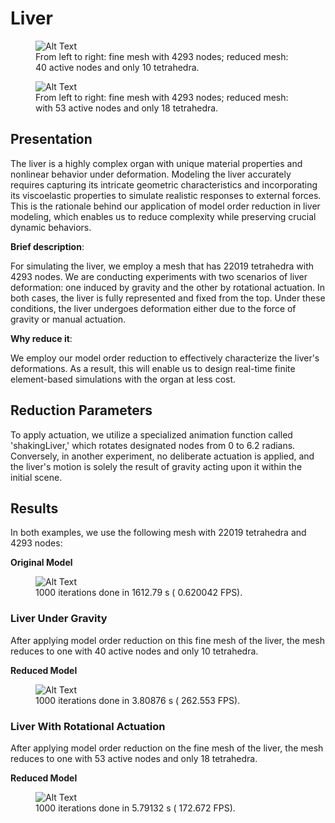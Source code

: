 ﻿# Liver 

<figure>  <img src="https://raw.githubusercontent.com/SofaDefrost/ModelOrderReduction/3c96518c488043997fecb5cb6abaf66a4468bdc4/tools/test/sofa_test_scene/originsl_versus_reduced.png" alt="Alt Text">  <figcaption> From left to right: fine mesh with 4293 nodes; reduced mesh: 40 active nodes and only 10 tetrahedra. </figcaption>  </figure>
<figure>  <img src="https://raw.githubusercontent.com/SofaDefrost/ModelOrderReduction/b473fe3f3ebccb752bace0603aa6c2fe1bdc0241/doc/sphinx/source/usage/examples/liverWithRotation/original_versus_reduced.png" alt="Alt Text">  <figcaption> From left to right: fine mesh with 4293 nodes; reduced mesh: with 53 active nodes and only 18 tetrahedra. </figcaption>  </figure>


## Presentation
The liver is a highly complex organ with unique material properties and nonlinear behavior under deformation. Modeling the liver accurately requires capturing its intricate geometric characteristics and incorporating its viscoelastic properties to simulate realistic responses to external forces. This is the rationale behind our application of model order reduction in liver modeling, which enables us to reduce complexity while preserving crucial 
dynamic behaviors.

**Brief description**:  

For simulating the liver, we employ a mesh that has 22019 tetrahedra with 4293 nodes.  We are conducting experiments with two scenarios of liver deformation: one induced by gravity and the other by rotational actuation. In both cases, the liver is fully represented and fixed from the top. Under these conditions, the liver undergoes deformation either due to the force of gravity or manual actuation.

**Why reduce it**:

We employ our model order reduction to effectively characterize the liver's deformations. As a result, this will enable us to design real-time finite element-based simulations with the organ at less cost.

## Reduction Parameters
To apply actuation, we utilize a specialized animation function called 'shakingLiver,' which rotates designated nodes from 0 to 6.2 radians. Conversely, in another experiment, no deliberate actuation is applied, and the liver's motion is solely the result of gravity acting upon it within the initial scene.

 ## Results
 In both examples, we use the following mesh with 22019 tetrahedra and 4293 nodes:

 **Original Model**
<figure>  <img src="https://raw.githubusercontent.com/SofaDefrost/ModelOrderReduction/a3a587a8457eca9fa18dd1444a7c20a9ba0b8046/tools/test/sofa_test_scene/liverFine_test_with_visual_larg.png" alt="Alt Text">  <figcaption>1000 iterations done in 1612.79 s ( 0.620042 FPS).</figcaption>  </figure>

 ### Liver Under Gravity
After applying model order reduction on this fine mesh of the liver, the mesh reduces to one with 40 active nodes and only 10 tetrahedra.


**Reduced Model**
<figure>  <img src="https://raw.githubusercontent.com/SofaDefrost/ModelOrderReduction/3a52e852afaff9ac71ebf7602353f369410086d2/tools/test/sofa_test_scene/reduced_test_with_visual_large.png" alt="Alt Text">  <figcaption> 1000 iterations done in 3.80876 s ( 262.553 FPS).</figcaption>  </figure>

### Liver With Rotational Actuation
After applying model order reduction on the fine mesh of the liver, the mesh reduces to one with 53 active nodes and only 18 tetrahedra.

**Reduced Model**
 <figure>  <img src="https://raw.githubusercontent.com/SofaDefrost/ModelOrderReduction/58d27d84204844609252691f031a656c82427a4e/doc/sphinx/source/usage/examples/liverWithRotation/reduced_pyscn_with_visual_larg.png" alt="Alt Text">  <figcaption>1000 iterations done in 5.79132 s ( 172.672 FPS).</figcaption>  </figure>
